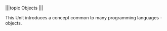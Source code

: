 
|||topic
Objects
|||

This Unit introduces a concept common to many programming languages - objects.
